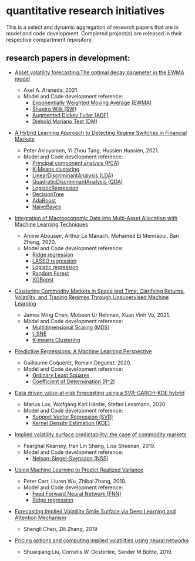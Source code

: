 # quantitative research initiatives 
This is a select and dynamic aggregation of research papers that are in model and code development. Completed project(s) are released in their respective compartment repository.

## research papers in development:

- [Asset volatility forecasting:The optimal decay parameter in the EWMA model](https://arxiv.org/abs/2105.14382) 
  - Axel A. Araneda, 2021.
  -  Model and Code development reference:
     - [Exponentially Weighted Moving Average (EWMA)](https://pandas.pydata.org/docs/reference/api/pandas.DataFrame.ewm.html)
     - [Shapiro Wilk (SW)](https://docs.scipy.org/doc/scipy/reference/generated/scipy.stats.shapiro.html)
     - [Augmented Dickey Fuller (ADF)](https://www.statsmodels.org/dev/generated/statsmodels.tsa.stattools.adfuller.html)
     - [Diebold Mariano Test (DM)](https://epftoolbox.readthedocs.io/en/latest/modules/statest/dm.html)
 
- [A Hybrid Learning Approach to Detecting Regime Switches in Financial Markets](https://arxiv.org/abs/2108.05801) 
  - Peter Akioyamen, Yi Zhou Tang, Hussien Hussien, 2021.
  - Model and Code development reference:
    - [Principal component analysis (PCA)](https://scikitlearn.org/stable/modules/generated/sklearn.decomposition.PCA.html#:~:text=sklearn.decomposition%20.PCA%20%C2%B6%20%20,fit%20%28X%205%20more%20rows%20)
    - [K-Means clustering](https://scikit-learn.org/stable/modules/generated/sklearn.cluster.KMeans.html)
    - [LinearDiscriminantAnalysis (LDA)](https://scikit-learn.org/stable/modules/generated/sklearn.discriminant_analysis.LinearDiscriminantAnalysis.html)
    - [QuadraticDiscriminantAnalysis (QDA)](https://scikit-learn.org/stable/modules/generated/sklearn.discriminant_analysis.QuadraticDiscriminantAnalysis.html)
    - [LogisticRegression](https://scikit-learn.org/stable/modules/generated/sklearn.linear_model.LogisticRegression.html?highlight=logistic%20regression#sklearn.linear_model.LogisticRegression)
    - [DecisionTree](https://scikit-learn.org/stable/modules/generated/sklearn.tree.DecisionTreeClassifier.html?highlight=decisiontree#sklearn.tree.DecisionTreeClassifier)
    - [AdaBoost](https://scikit-learn.org/stable/modules/generated/sklearn.ensemble.AdaBoostClassifier.html?highlight=adaboost#sklearn.ensemble.AdaBoostClassifier)
    - [NaiveBayes](https://scikit-learn.org/stable/modules/classes.html?highlight=naive%20bayes#module-sklearn.naive_bayes)

- [Integration of Macroeconomic Data into Multi-Asset Allocation with Machine Learning Techniques](https://papers.ssrn.com/sol3/papers.cfm?abstract_id=3586040)
  - Amine Abouseir, Arthur Le Manach, Mohamed El Mennaoui, Ban Zheng, 2020.
  - Model and Code development reference:
    - [Ridge regression](https://scikit-learn.org/stable/modules/generated/sklearn.linear_model.ridge_regression.html)  
    - [LASSO regression](https://scikit-learn.org/stable/modules/generated/sklearn.linear_model.Lasso.html)
    - [Logistic regression](https://scikit-learn.org/stable/modules/generated/sklearn.linear_model.LogisticRegression.html)
    - [Random Forest](https://scikit-learn.org/stable/modules/generated/sklearn.ensemble.RandomForestRegressor.html)
    - [XGBoost](https://scikit-learn.org/stable/modules/generated/sklearn.ensemble.GradientBoostingClassifier.html#sklearn.ensemble.GradientBoostingClassifier)

- [Clustering Commodity Markets in Space and Time: Clarifying Returns, Volatility, and Trading Regimes Through Unsupervised Machine Learning](https://papers.ssrn.com/sol3/papers.cfm?abstract_id=3791138) 
  - James Ming Chen, Mobeen Ur Rehman, Xuan Vinh Vo, 2021.
  - Model and Code development reference:
    - [Multidimensional Scaling (MDS)](https://scikit-learn.org/stable/modules/generated/sklearn.manifold.MDS.html)
    - [t-SNE](https://scikit-learn.org/stable/modules/generated/sklearn.manifold.TSNE.html)
    - [K-means Clustering](https://scikit-learn.org/stable/modules/clustering.html#:~:text=2.3.1.%20Overview%20of%20clustering%20methods%20%C2%B6%20%20,nearest-neighbor%20gr%20...%20%206%20more%20rows%20)

- [Predictive Regressions: A Machine Learning Perspective](https://papers.ssrn.com/sol3/papers.cfm?abstract_id=3709412)
  - Guillaume Coqueret, Romain Deguest, 2020.
  - Model and Code development reference:
    - [Ordinary Least Squares](https://www.statsmodels.org/stable/examples/notebooks/generated/ols.html#OLS-estimation)
    - [Coefficient of Determination (R^2)](https://scikit-learn.org/stable/modules/generated/sklearn.metrics.r2_score.html)

- [Data driven value-at-risk forecasting using a SVR-GARCH-KDE hybrid](https://arxiv.org/abs/2009.06910) 
  - Marius Lux, Wolfgang Karl Härdle, Stefan Lessmann, 2020.
  - Model and Code development reference:
    - [Support Vector Regression (SVR)](https://scikit-learn.org/stable/modules/generated/sklearn.svm.SVR.html#sklearn.svm.SVR)
    - [Kernel Density Estimation (KDE)](https://scikit-learn.org/stable/auto_examples/neighbors/plot_digits_kde_sampling.html?highlight=kernel%20density%20estimation)

- [Implied volatility surface predictability: the case of commodity markets](https://arxiv.org/abs/1909.11009) 
  - Fearghal Kearney, Han Lin Shang, Lisa Sheenan, 2019.
  - Model and Code development reference:
    - [Nelson-Siegel-Svensson (NSS)](https://pypi.org/project/nelson-siegel-svensson/) 

- [Using Machine Learning to Predict Realized Variance](https://arxiv.org/abs/1909.10035)
  -  Peter Carr, Liuren Wu, Zhibai Zhang, 2019.
  -  Model and Code development reference:
      - [Feed Forward Neural Network (FNN)](https://www.deeplearningwizard.com/deep_learning/practical_pytorch/pytorch_feedforward_neuralnetwork/)
      - [Ridge regression](https://scikit-learn.org/stable/modules/generated/sklearn.linear_model.ridge_regression.html)  

- [Forecasting Implied Volatility Smile Surface via Deep Learning and Attention Mechanism](https://arxiv.org/abs/1912.11059)
  -  Shengli Chen, Zili Zhang, 2019.

- [Pricing options and computing implied volatilities using neural networks](https://arxiv.org/abs/1901.08943) 
  - Shuaiqiang Liu, Cornelis W. Oosterlee, Sander M.Bohte, 2019.
  
